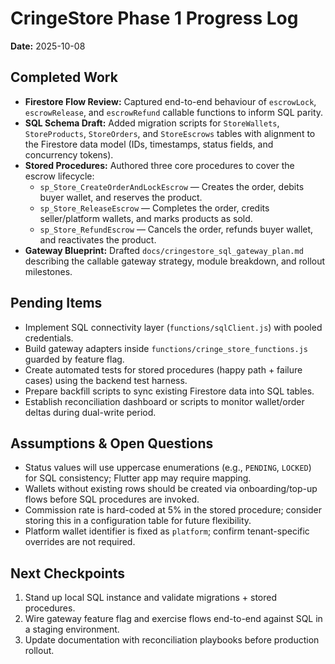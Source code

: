 # CringeStore Phase 1 Progress Log

**Date:** 2025-10-08

## Completed Work

- **Firestore Flow Review:** Captured end-to-end behaviour of `escrowLock`, `escrowRelease`, and `escrowRefund` callable functions to inform SQL parity.
- **SQL Schema Draft:** Added migration scripts for `StoreWallets`, `StoreProducts`, `StoreOrders`, and `StoreEscrows` tables with alignment to the Firestore data model (IDs, timestamps, status fields, and concurrency tokens).
- **Stored Procedures:** Authored three core procedures to cover the escrow lifecycle:
  - `sp_Store_CreateOrderAndLockEscrow` — Creates the order, debits buyer wallet, and reserves the product.
  - `sp_Store_ReleaseEscrow` — Completes the order, credits seller/platform wallets, and marks products as sold.
  - `sp_Store_RefundEscrow` — Cancels the order, refunds buyer wallet, and reactivates the product.
- **Gateway Blueprint:** Drafted `docs/cringestore_sql_gateway_plan.md` describing the callable gateway strategy, module breakdown, and rollout milestones.

## Pending Items

- Implement SQL connectivity layer (`functions/sqlClient.js`) with pooled credentials.
- Build gateway adapters inside `functions/cringe_store_functions.js` guarded by feature flag.
- Create automated tests for stored procedures (happy path + failure cases) using the backend test harness.
- Prepare backfill scripts to sync existing Firestore data into SQL tables.
- Establish reconciliation dashboard or scripts to monitor wallet/order deltas during dual-write period.

## Assumptions & Open Questions

- Status values will use uppercase enumerations (e.g., `PENDING`, `LOCKED`) for SQL consistency; Flutter app may require mapping.
- Wallets without existing rows should be created via onboarding/top-up flows before SQL procedures are invoked.
- Commission rate is hard-coded at 5% in the stored procedure; consider storing this in a configuration table for future flexibility.
- Platform wallet identifier is fixed as `platform`; confirm tenant-specific overrides are not required.

## Next Checkpoints

1. Stand up local SQL instance and validate migrations + stored procedures.
2. Wire gateway feature flag and exercise flows end-to-end against SQL in a staging environment.
3. Update documentation with reconciliation playbooks before production rollout.
